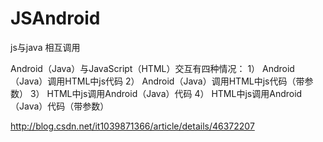 
# JSAndroid
js与java 相互调用

Android（Java）与JavaScript（HTML）交互有四种情况：
1） Android（Java）调用HTML中js代码
2） Android（Java）调用HTML中js代码（带参数）
3） HTML中js调用Android（Java）代码
4） HTML中js调用Android（Java）代码（带参数）


http://blog.csdn.net/it1039871366/article/details/46372207
